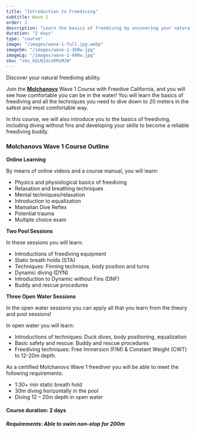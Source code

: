 ```yaml
---
title: "Introduction to Freediving"
subtitle: Wave 1
order: 2
description: "Learn the basics of freediving by uncovering your natural freediving ability. Here you will be taught to dive down 12 to 20 meters, and learn techniques to hold your breath beyond a minute and a half. Topics include the physics of freediving, introduction to equalization and breathing, dive visualization and much more."
duration: "2 days"
type: "course"
image: "/images/wave-1-full.jpg.webp"
imageSm: "/images/wave-1-360w.jpg"
imageLg: "/images/wave-1-490w.jpg"
sku: "sku_GGLN1UszKMsMJW"
---
```


Discover your natural freediving ability.

Join the [**Molchanovs**](https://molchanovs.com/pages/molchanovs-freediving-education) Wave 1 Course with Freedive California, and you will see how comfortable you can be in the water! You will learn the basics of freediving and all the techniques you need to dive down to 20 meters in the safest and most comfortable way.

In this course, we will also introduce you to the basics of freediving, including diving without fins and developing your skills to become a reliable freediving buddy.

### Molchanovs Wave 1 Course Outline

**Online Learning**

By means of online videos and a course manual, you will learn:

- Physics and physiological basics of freediving
- Relaxation and breathing techniques
- Mental techniques/relaxation
- Introduction to equalization
- Mamalian Dive Reflex
- Potential trauma
- Multiple choice exam

**Two Pool Sessions**

In these sessions you will learn:

  - Introductions of freediving equipment
  - Static breath holds (STA)
  - Techniques: Finning technique, body position and turns
  - Dynamic diving (DYN)
  - Introduction to Dynamic without Fins (DNF)
  - Buddy and rescue procedures

**Three Open Water Sessions**

In the open water sessions you can apply all that you learn from the theory and pool sessions!

In open water you will learn:

  - Introductions of techniques: Duck dives, body positioning, equalization
  - Basic safety and rescue: Buddy and rescue procedures
  - Freediving techniques: Free Immersion (FIM) & Constant Weight (CWT) to 12-20m depth.

As a certified Molchanovs Wave 1 freediver you will be able to meet the following requirements:

  - 1:30+ min static breath hold
  - 30m diving horizontally in the pool
  - Diving 12 – 20m depth in open water

#### Course duration: 2 days


##### ***Requirements***: Able to swim non-stop for 200m

